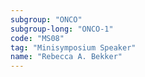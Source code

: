 ```yaml
---
subgroup: "ONCO"
subgroup-long: "ONCO-1"
code: "MS08"
tag: "Minisymposium Speaker"
name: "Rebecca A. Bekker"
---
```


